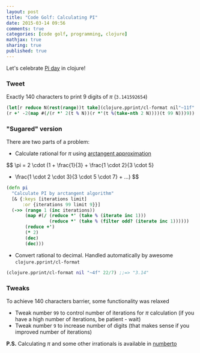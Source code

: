 ```yaml
---
layout: post
title: "Code Golf: Calculating PI"
date: 2015-03-14 09:56
comments: true
categories: [code golf, programming, clojure]
mathjax: true
sharing: true
published: true
---
```


Let's celebrate [Pi day](http://en.wikipedia.org/wiki/Pi_Day) in clojure!

<!-- more -->

### Tweet

Exactly 140 characters to print 9 digits of $\pi$ (`3.141592654`)

``` clojure
(let[r reduce N(rest(range))t take](clojure.pprint/cl-format nil"~11f"
(r +' -2(map #(/(r *' 2(t % N))(r *'(t %(take-nth 2 N))))(t 99 N)))9))
```

### "Sugared" version

There are two parts of a problem:

- Calculate rational for $\pi$ using [arctangent approximation](http://en.wikipedia.org/wiki/Approximations_of_%CF%80#Arctangent)

$$
\pi = 2 \cdot (1 + \frac{1}{3} + \frac{1 \cdot 2}{3 \cdot 5}
+ \frac{1 \cdot 2 \cdot 3}{3 \cdot 5 \cdot 7} + ...)
$$

``` clojure
(defn pi 
  "Calculate PI by arctangent algorithm"
  [& {:keys [iterations limit] 
      :or {iterations 99 limit 9}}]
  (->> (range 1 (inc iterations))
       (map #(/ (reduce *' (take % (iterate inc 1)))
                (reduce *' (take % (filter odd? (iterate inc 1))))))
       (reduce +')
       (* 2)
       (dec)
       (dec)))
```

- Convert rational to decimal. Handled automatically by awesome `clojure.pprint/cl-format`

``` clojure
(clojure.pprint/cl-format nil "~4f" 22/7) ;;=> "3.14"
```

### Tweaks

To achieve 140 characters barrier, some functionality was relaxed

- Tweak number `99` to control number of iterations for $\pi$ calculation (if you have a high number of iterations, be patient - wait)
- Tweak number `9` to increase number of digits (that makes sense if you improved number of iterations)

**P.S.** Calculating $\pi$ and some other irrationals is available in
[numberto](https://github.com/mishadoff/numberto/blob/master/src/numberto/irrational.clj#L20)
